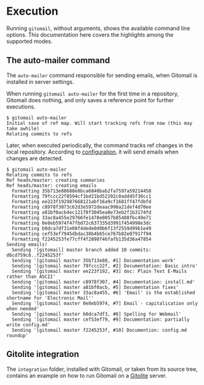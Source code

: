 # Execution

Running `gitomail`, without arguments, shows the available command line options. This documentation here covers the highlights among the supported modes.

## The auto-mailer command

The `auto-mailer` command responsible for sending emails, when Gitomail is installed in server settings.

When running `gitomail auto-mailer` for the first time in a repository, Gitomail does nothing, and only saves a reference point for further executions.

```no-highlight
$ gitomail auto-mailer
Initial save of ref map. Will start tracking refs from now (this may take awhile)
Relating commits to refs
```

Later, when executed periodically, the command tracks ref changes in the local repository. According to [configuration](config.md), it will send emails when changes are detected.

```no-highlight
$ gitomail auto-mailer
Relating commits to refs
Ref heads/master: creating summaries
Ref heads/master: creating emails
  Formatting 35b713e88688e8bca6840bab2fa7597a59214458
  Formatting 79fccc22f8594cf1bd21bd52202c0add45f30cc1
  Formatting ee223f192987668121abf16a9cf1681ff47fdbfd
  Formatting c8978f3073c62d3e5972deaac998a21def4d70ee
  Formatting a81bf0acb4ec12178f3045ea8e73eb2f1b3174fd
  Formatting 33ac8a455e29766fe1478e0057b85488fbc49e71
  Formatting 0e8eb5974f47fbd72c637335d3991f454998e3dc
  Formatting b0dca7df31e08f4dede0d0b6f13f2559d99b1e49
  Formatting cef53ef7945dbdac38b4b65ce767b82e07917f94
  Formatting f2245253fe77cff4f2898f46fafb135d36a47854
Sending emails!
  Sending '[gitomail] master branch added 10 commits: d6cd759c8..f2245253f'
  Sending '[gitomail master 35b713e88, #1] Documentation work'
  Sending '[gitomail master 79fccc22f, #2] Documentation: Basic intro'
  Sending '[gitomail master ee223f192, #3] doc: Plain Text E-Mails rather than ASCII'
  Sending '[gitomail master c8978f307, #4] Documentation: install.md'
  Sending '[gitomail master a81bf0acb, #5] Documentation fixes'
  Sending '[gitomail master 33ac8a455, #6] 'Email' is the established shortname for 'Electronic Mail''
  Sending '[gitomail master 0e8eb5974, #7] Email - capitalication only when needed'
  Sending '[gitomail master b0dca7df3, #8] Spelling for Webmail'
  Sending '[gitomail master cef53ef79, #9] Documentation: partially write config.md'
  Sending '[gitomail master f2245253f, #10] Documention: config.md roundup'
```

## Gitolite integration

The `integration` folder, installed with Gitomail, or taken from its source tree, contains an example on how to run Gitomail on a [Gitolite](http://gitolite.com/gitolite/index.html) server.


